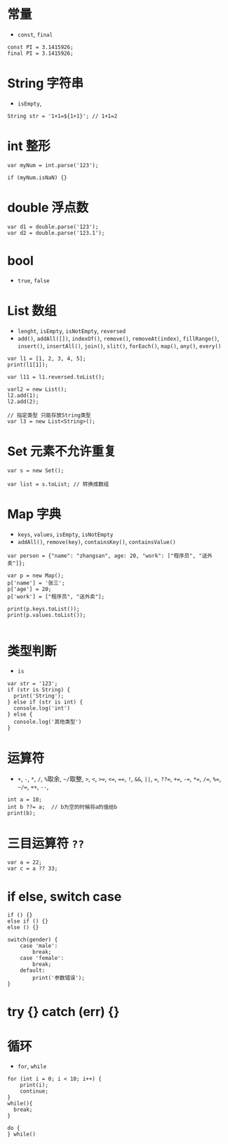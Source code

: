 # 常量
- `const`, `final`
```
const PI = 3.1415926;
final PI = 3.1415926;
```
# String 字符串
- `isEmpty`,
```
String str = '1+1=${1+1}'; // 1+1=2
```

# int 整形

```
var myNum = int.parse('123');

if (myNum.isNaN) {}
```

# double 浮点数
```
var d1 = double.parse('123');
var d2 = double.parse('123.1');
```

# bool
- `true`, `false`

# List 数组
- `lenght`, `isEmpty`, `isNotEmpty`, `reversed`
- `add()`, `addAll([])`, `indexOf()`, `remove()`, `removeAt(index)`, `fillRange()`, `insert()`, `insertAll()`, `join()`, `slit()`, `forEach()`, `map()`, `any()`, `every()`
```
var l1 = [1, 2, 3, 4, 5];
print(l1[1]);

var l11 = l1.reversed.toList();

varl2 = new List();
l2.add(1);
l2.add(2);

// 指定类型 只能存放String类型
var l3 = new List<String>();
```

# Set 元素不允许重复
```
var s = new Set();

var list = s.toList; // 转换成数组

```

# Map 字典
- `keys`, `values`, `isEmpty`, `isNotEmpty`
- `addAll()`, `remove(key)`, `containsKey()`, `containsValue()` 
```
var person = {"name": "zhangsan", age: 20, "work": ["程序员", "送外卖"]};

var p = new Map();
p['name'] = '张三';
p['age'] = 20;
p['work'] = ["程序员", "送外卖"];

print(p.keys.toList());
print(p.values.toList());


```

# 类型判断
- `is`
```
var str = '123';
if (str is String) {
  print('String');
} else if (str is int) {
  console.log('int')
} else {
  console.log('其他类型')
}
```

# 运算符
- `+`, `-`, `*`, `/`, `%`取余, `~/`取整, `>`, `<`, `>=`, `<=`, `==`, `!`, `&&`, `||`, `=`, `??=`, 
`+=`, `-=`, `*=`, `/=`, `%=`, `~/=`, `++`, `--`,

```
int a = 10;
int b ??= a;  // b为空的时候将a的值给b
print(b); 
```

# 三目运算符 `??`

```
var a = 22;
var c = a ?? 33;
```

# if else,  switch case
```
if () {}
else if () {}
else () {}

switch(gender) {
    case 'male':
        break;
    case 'female':
        break;
    default: 
        print('参数错误');
}
```

# try {} catch (err) {}

# 循环
- `for`, `while`
```
for (int i = 0; i < 10; i++) {
    print(i);
    continue;
}
while(){
  break;
}

do {
} while()
```




